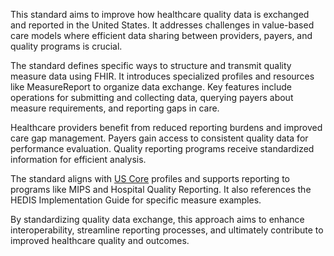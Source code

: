 This standard aims to improve how healthcare quality data is exchanged and reported in the United States. It addresses challenges in value-based care models where efficient data sharing between providers, payers, and quality programs is crucial.

The standard defines specific ways to structure and transmit quality measure data using FHIR. It introduces specialized profiles and resources like MeasureReport to organize data exchange. Key features include operations for submitting and collecting data, querying payers about measure requirements, and reporting gaps in care.

Healthcare providers benefit from reduced reporting burdens and improved care gap management. Payers gain access to consistent quality data for performance evaluation. Quality reporting programs receive standardized information for efficient analysis.

The standard aligns with [US Core](https://build.fhir.org/ig/HL7/hl7.fhir.us.core) profiles and supports reporting to programs like MIPS and Hospital Quality Reporting. It also references the HEDIS Implementation Guide for specific measure examples.

By standardizing quality data exchange, this approach aims to enhance interoperability, streamline reporting processes, and ultimately contribute to improved healthcare quality and outcomes.
